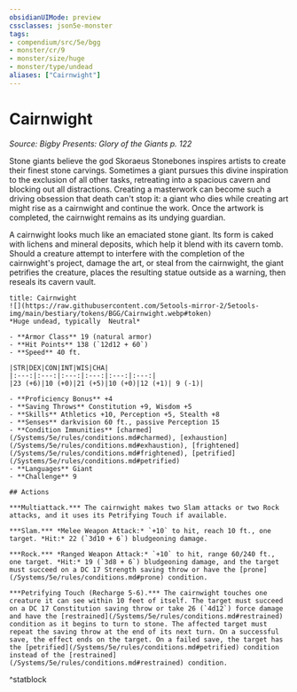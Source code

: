 ```yaml
---
obsidianUIMode: preview
cssclasses: json5e-monster
tags:
- compendium/src/5e/bgg
- monster/cr/9
- monster/size/huge
- monster/type/undead
aliases: ["Cairnwight"]
---
```

# Cairnwight
*Source: Bigby Presents: Glory of the Giants p. 122*  

Stone giants believe the god Skoraeus Stonebones inspires artists to create their finest stone carvings. Sometimes a giant pursues this divine inspiration to the exclusion of all other tasks, retreating into a spacious cavern and blocking out all distractions. Creating a masterwork can become such a driving obsession that death can't stop it: a giant who dies while creating art might rise as a cairnwight and continue the work. Once the artwork is completed, the cairnwight remains as its undying guardian.

A cairnwight looks much like an emaciated stone giant. Its form is caked with lichens and mineral deposits, which help it blend with its cavern tomb. Should a creature attempt to interfere with the completion of the cairnwight's project, damage the art, or steal from the cairnwight, the giant petrifies the creature, places the resulting statue outside as a warning, then reseals its cavern vault.

```ad-statblock
title: Cairnwight
![](https://raw.githubusercontent.com/5etools-mirror-2/5etools-img/main/bestiary/tokens/BGG/Cairnwight.webp#token)
*Huge undead, typically  Neutral*

- **Armor Class** 19 (natural armor)
- **Hit Points** 138 (`12d12 + 60`)
- **Speed** 40 ft.

|STR|DEX|CON|INT|WIS|CHA|
|:---:|:---:|:---:|:---:|:---:|:---:|
|23 (+6)|10 (+0)|21 (+5)|10 (+0)|12 (+1)| 9 (-1)|

- **Proficiency Bonus** +4
- **Saving Throws** Constitution +9, Wisdom +5
- **Skills** Athletics +10, Perception +5, Stealth +8
- **Senses** darkvision 60 ft., passive Perception 15
- **Condition Immunities** [charmed](/Systems/5e/rules/conditions.md#charmed), [exhaustion](/Systems/5e/rules/conditions.md#exhaustion), [frightened](/Systems/5e/rules/conditions.md#frightened), [petrified](/Systems/5e/rules/conditions.md#petrified)
- **Languages** Giant
- **Challenge** 9

## Actions

***Multiattack.*** The cairnwight makes two Slam attacks or two Rock attacks, and it uses its Petrifying Touch if available.

***Slam.*** *Melee Weapon Attack:* `+10` to hit, reach 10 ft., one target. *Hit:* 22 (`3d10 + 6`) bludgeoning damage.

***Rock.*** *Ranged Weapon Attack:* `+10` to hit, range 60/240 ft., one target. *Hit:* 19 (`3d8 + 6`) bludgeoning damage, and the target must succeed on a DC 17 Strength saving throw or have the [prone](/Systems/5e/rules/conditions.md#prone) condition.

***Petrifying Touch (Recharge 5-6).*** The cairnwight touches one creature it can see within 10 feet of itself. The target must succeed on a DC 17 Constitution saving throw or take 26 (`4d12`) force damage and have the [restrained](/Systems/5e/rules/conditions.md#restrained) condition as it begins to turn to stone. The affected target must repeat the saving throw at the end of its next turn. On a successful save, the effect ends on the target. On a failed save, the target has the [petrified](/Systems/5e/rules/conditions.md#petrified) condition instead of the [restrained](/Systems/5e/rules/conditions.md#restrained) condition.
```
^statblock